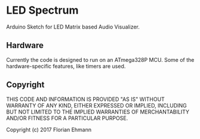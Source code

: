 LED Spectrum
============

Arduino Sketch for LED Matrix based Audio Visualizer.

Hardware
--------

Currently the code is designed to run on an ATmega328P MCU. Some of the hardware-specific features, like timers are used.

Copyright
---------

THIS CODE AND INFORMATION IS PROVIDED "AS IS" WITHOUT WARRANTY OF
ANY KIND, EITHER EXPRESSED OR IMPLIED, INCLUDING BUT NOT LIMITED TO
THE IMPLIED WARRANTIES OF MERCHANTABILITY AND/OR FITNESS FOR A
PARTICULAR PURPOSE.

Copyright (c) 2017 Florian Ehmann
